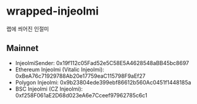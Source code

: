 # wrapped-injeolmi
랩에 씌어진 인절미

## Mainnet
- InjeolmiSender: 0x19f112c05Fad52e5C58E5A4628548aBB45bc8697
- Ethereum Injeolmi (Vitalic Injeolmi): 0xBeA76c71929788Ab20e17759eaC115798F9aEf27
- Polygon Injeolmi: 0x9b23804ede399ebf86612b560Ac0451f1448185a
- BSC Injeolmi (CZ Injeolmi): 0xf258F061aE2D68d023eA6e7Cceef97962785c6c1
